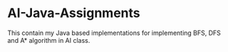 # AI-Java-Assignments
This contain my Java based implementations for implementing BFS, DFS and A* algorithm in AI class.
